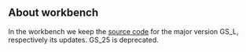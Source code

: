 ## About workbench

In the workbench we keep the [source code](GS_L) for the major version GS_L, respectively its updates.
GS_25 is deprecated.
